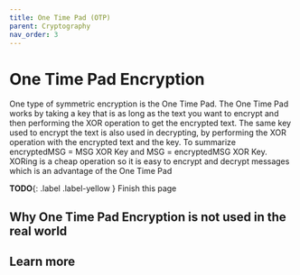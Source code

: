 ```yaml
---
title: One Time Pad (OTP)
parent: Cryptography
nav_order: 3
---
```


# One Time Pad Encryption

One type of symmetric encryption is the One Time Pad. The One Time Pad works by taking a key that is as long as the text you want to encrypt and then performing the XOR operation to get the encrypted text. The same key used to encrypt the text is also used in decrypting, by performing the XOR operation with the encrypted text and the key. To summarize encryptedMSG = MSG XOR Key and MSG = encryptedMSG XOR Key. XORing is a cheap operation so it is easy to encrypt and decrypt messages which is an advantage of the One Time Pad

**TODO**{: .label .label-yellow } Finish this page

## Why One Time Pad Encryption is not used in the real world

## Learn more
